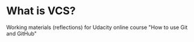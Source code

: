 # What is VCS?
Working materials (reflections) for Udacity online course "How to use Git and GitHub"
